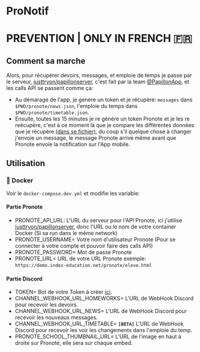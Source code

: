 # ProNotif

# PREVENTION | ONLY IN FRENCH 🇫🇷

## Comment sa marche
Alors, pour récupérer devoirs, messages, et emploie de temps je passe par le serveur, [justtryon/papillonserver](https://github.com/PapillonApp/papillon-python), c'est fait par la team [@PapillonApp](https://github.com/PapillonApp), et les calls API se passent comme ça:
- Au démarage de l'app, je genère un token et je récupère: `messages` dans `$PWD/pronote/news.json`, l'emploie du temps dans `$PWD/pronote/timetable.json`.
- Ensuite, toutes les 15 minutes je re génère un token Pronote et je les re reécupère, c'est à ce moment là que je compare les différentes données que je récupère [(dans se fichier)](https://github.com/Piarre/ProNotif-Bot/blob/main/src/utils/pronote.ts), du coup s'il quelque chose à changer j'envoie un message, le message Pronote arrive même avant que Pronote envoie la notification sur l'App mobile.

## Utilisation

### 🐳 Docker

Voir le `docker-compose.dev.yml` et modifie les variable:

#### Partie Pronote
- PRONOTE_API_URL: L'URL du serveur pour l'API Pronote, ici j'utilise [justtryon/papillonserver](https://github.com/PapillonApp/papillon-python), donc l'URL ou le nom de votre container Docker (Si sa run dans le même network)
- PRONOTE_USERNAME= Votre nom d'utilisateur Pronote (Pour se connecter à votre compte et pouvoir faire des calls API)
- PRONOTE_PASSWORD= Mot de passe Pronote
- PRONOTE_URL= URL de votre URL Pronote exemple: `https://demo.index-education.net/pronote/eleve.html`

#### Partie Discord
- TOKEN= Bot de votre Token à créer [ici](https://discord.com/developers/applications).
- CHANNEL_WEBHOOK_URL_HOMEWORKS= L'URL de WebHook Discord pour recevoir les devoirs.
- CHANNEL_WEBHOOK_URL_NEWS= L'URL de WebHook Discord pour recevoir les nouveaux messages.
- CHANNEL_WEBHOOK_URL_TIMETABLE= **`[BETA]`** L'URL de WebHook Discord pour recevoir les voir les changements dans l'emploie du temp.
- PRONOTE_SCHOOL_THUMBNAIL_URL= L'URL de l'image en haut à droite sur Pronote, elle sera sur chaque embed.
